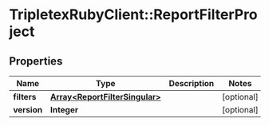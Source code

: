 # TripletexRubyClient::ReportFilterProject

## Properties
Name | Type | Description | Notes
------------ | ------------- | ------------- | -------------
**filters** | [**Array&lt;ReportFilterSingular&gt;**](ReportFilterSingular.md) |  | [optional] 
**version** | **Integer** |  | [optional] 



